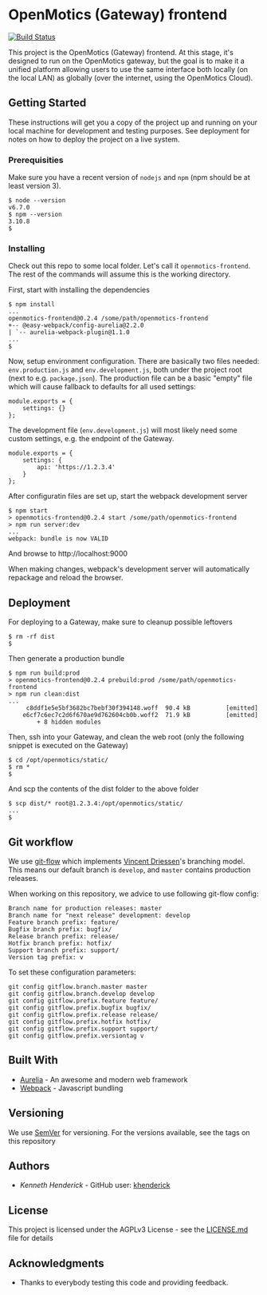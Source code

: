 # OpenMotics (Gateway) frontend

[![Build Status](https://travis-ci.org/openmotics/gateway-frontend.svg?branch=develop)](https://travis-ci.org/openmotics/gateway-frontend)

This project is the OpenMotics (Gateway) frontend. At this stage, it's designed to run on the OpenMotics gateway, but the goal is to make it a
unified platform allowing users to use the same interface both locally (on the local LAN) as globally (over the internet, using the OpenMotics
Cloud).

## Getting Started

These instructions will get you a copy of the project up and running on your local machine for development and testing purposes.
See deployment for notes on how to deploy the project on a live system.

### Prerequisities

Make sure you have a recent version of ```nodejs``` and ```npm``` (npm should be at least version 3).

```
$ node --version
v6.7.0
$ npm --version
3.10.8
$
```

### Installing

Check out this repo to some local folder. Let's call it ```openmotics-frontend```. The rest of the commands will assume this is the working directory.

First, start with installing the dependencies

```
$ npm install
...
openmotics-frontend@0.2.4 /some/path/openmotics-frontend
+-- @easy-webpack/config-aurelia@2.2.0
| `-- aurelia-webpack-plugin@1.1.0
...
$
```

Now, setup environment configuration. There are basically two files needed: ```env.production.js``` and ```env.development.js```, both under the project
root (next to e.g. ```package.json```). The production file can be a basic "empty" file which will cause fallback to defaults for all used settings:

```
module.exports = {
    settings: {}
};
```

The development file (```env.development.js```) will most likely need some custom settings, e.g. the endpoint of the Gateway.

```
module.exports = {
    settings: {
        api: 'https://1.2.3.4'
    }
};
```

After configuratin files are set up, start the webpack development server

```
$ npm start
> openmotics-frontend@0.2.4 start /some/path/openmotics-frontend
> npm run server:dev
...
webpack: bundle is now VALID
```

And browse to http://localhost:9000

When making changes, webpack's development server will automatically repackage and reload the browser.

## Deployment

For deploying to a Gateway, make sure to cleanup possible leftovers

```
$ rm -rf dist
$
```

Then generate a production bundle

```
$ npm run build:prod
> openmotics-frontend@0.2.4 prebuild:prod /some/path/openmotics-frontend
> npm run clean:dist
...
     c8ddf1e5e5bf3682bc7bebf30f394148.woff  90.4 kB          [emitted]
    e6cf7c6ec7c2d6f670ae9d762604cb0b.woff2  71.9 kB          [emitted]
        + 8 hidden modules
```

Then, ssh into your Gateway, and clean the web root (only the following snippet is executed on the Gateway)

```
$ cd /opt/openmotics/static/
$ rm *
$
```

And scp the contents of the dist folder to the above folder

```
$ scp dist/* root@1.2.3.4:/opt/openmotics/static/
...
$
```

## Git workflow

We use [git-flow](https://github.com/petervanderdoes/gitflow-avh) which implements [Vincent Driessen](http://nvie.com/posts/a-successful-git-branching-model/)'s
branching model. This means our default branch is ```develop```, and ```master``` contains production releases.

When working on this repository, we advice to use following git-flow config:

```
Branch name for production releases: master
Branch name for "next release" development: develop
Feature branch prefix: feature/
Bugfix branch prefix: bugfix/
Release branch prefix: release/
Hotfix branch prefix: hotfix/
Support branch prefix: support/
Version tag prefix: v
```

To set these configuration parameters:

```
git config gitflow.branch.master master
git config gitflow.branch.develop develop
git config gitflow.prefix.feature feature/
git config gitflow.prefix.bugfix bugfix/
git config gitflow.prefix.release release/
git config gitflow.prefix.hotfix hotfix/
git config gitflow.prefix.support support/
git config gitflow.prefix.versiontag v
```

## Built With

* [Aurelia](http://aurelia.io/) - An awesome and modern web framework
* [Webpack](https://webpack.github.io/) - Javascript bundling

## Versioning

We use [SemVer](http://semver.org/) for versioning. For the versions available, see the tags on this repository

## Authors

* *Kenneth Henderick* - GitHub user: [khenderick](https://github.com/khenderick)

## License

This project is licensed under the AGPLv3 License - see the [LICENSE.md](LICENSE.md) file for details

## Acknowledgments

* Thanks to everybody testing this code and providing feedback.

